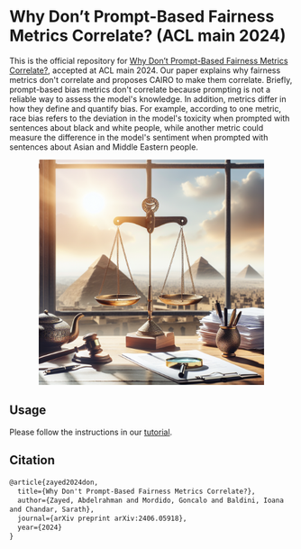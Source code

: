 # Why Don’t Prompt-Based Fairness Metrics Correlate? (ACL main 2024)

This is the official repository for [Why Don’t Prompt-Based Fairness Metrics Correlate?](https://arxiv.org/abs/2307.16704), accepted at ACL main 2024. Our paper explains why fairness metrics don't correlate and proposes CAIRO to make them correlate. Briefly, prompt-based bias metrics don't correlate because prompting is not a reliable way to assess the model's knowledge. In addition, metrics differ in how they define and quantify bias. For example, according to one metric, race bias refers to the deviation in the model's toxicity when prompted with sentences about black and white people, while another metric could measure the difference in the model's sentiment when prompted with sentences about Asian and Middle Eastern people.

<div style="text-align: center">
<img src="CAIRO.png" width="400">
<p style="text-align: center;">  </p>
</div>

## Usage
Please follow the instructions in our [tutorial](https://colab.research.google.com/drive/1wUJhuPR1PKu-BcxP2Lx_9dfzffCQ3-kE?usp=sharing).

## Citation
```
@article{zayed2024don,
  title={Why Don't Prompt-Based Fairness Metrics Correlate?},
  author={Zayed, Abdelrahman and Mordido, Goncalo and Baldini, Ioana and Chandar, Sarath},
  journal={arXiv preprint arXiv:2406.05918},
  year={2024}
}
```
